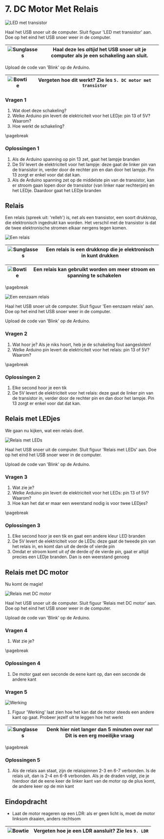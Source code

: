 # 7. DC Motor Met Relais

![LED met transistor](7_dc_motor_met_relais_led.png)

Haal het USB snoer uit de computer.
Sluit figuur 'LED met transistor' aan.
Doe op het eind het USB snoer weer in de computer.

![Sunglasses](EmojiSunglasses.png) | Haal deze les *altijd* het USB snoer uit je computer als je een schakeling aan sluit.
:-------------:|:----------------------------------------:

Upload de code van 'Blink' op de Arduino.

![Bowtie](EmojiBowtie.png) | Vergeten hoe dit werkt? Zie les `5. DC motor met transistor`
:-------------:|:----------------------------------------:

### Vragen 1

 1. Wat doet deze schakeling?
 2. Welke Arduino pin levert de elektriciteit voor het LEDje: pin 13 of 5V? Waarom?
 3. Hoe werkt de schakeling?

\pagebreak

### Oplossingen 1

 1. Als de Arduino spanning op pin 13 zet, gaat het lampje branden
 2. De 5V levert de elektriciteit voor het lampje: deze gaat de linker pin van de transistor in,
    verder door de rechter pin en dan door het lampje. Pin 13 zorgt er enkel voor dat dat kan.
 3. Als de Arduino spanning zet op de middelste pin van de transistor,
    kan er stroom gaan lopen door de transistor (van linker naar rechterpin) en het LEDje.
    Daardoor gaat het LEDje branden

## Relais

Een relais (spreek uit: 'relleh') is, net als een transistor, een soort drukknop, die elektronisch
ingedrukt kan worden. Het verschil met de transistor is dat de twee elektronische
stromen elkaar nergens tegen komen.

![Een relais](7_dc_motor_met_relais_relais_echt.png)

![Sunglasses](EmojiSunglasses.png) | Een relais is een drukknop die je elektronisch in kunt drukken
:-------------:|:----------------------------------------:

![Bowtie](EmojiBowtie.png) | Een relais kan gebruikt worden om meer stroom en spanning te schakelen
:-------------:|:----------------------------------------:

\pagebreak

![Een eenzaam relais](7_dc_motor_met_relais_relais.png)

Haal het USB snoer uit de computer.
Sluit figuur 'Een eenzaam relais' aan.
Doe op het eind het USB snoer weer in de computer.

Upload de code van 'Blink' op de Arduino.

### Vragen 2

 1. Wat hoor je? Als je niks hoort, heb je de schakeling fout aangesloten!
 2. Welke Arduino pin levert de elektriciteit voor het relais: pin 13 of 5V? Waarom?

\pagebreak

### Oplossingen 2

 1. Elke second hoor je een tik
 2. De 5V levert de elektriciteit voor het relais: deze gaat de linker pin van de transistor in,
    verder door de rechter pin en dan door het lampje. Pin 13 zorgt er enkel voor dat dat kan.

## Relais met LEDjes

We gaan nu kijken, wat een relais doet.

![Relais met LEDs](7_dc_motor_met_relais_relais_leds.png)

Haal het USB snoer uit de computer.
Sluit figuur 'Relais met LEDs' aan.
Doe op het eind het USB snoer weer in de computer.

Upload de code van 'Blink' op de Arduino.

### Vragen 3

 1. Wat zie je?
 2. Welke Arduino pin levert de elektriciteit voor het LEDs: pin 13 of 5V? Waarom?
 3. Hoe kan het dat er maar een weerstand nodig is voor twee LEDjes?

\pagebreak

### Oplossingen 3

 1. Elke second hoor je een tik en gaat een andere kleur LED branden
 2. De 5V levert de elektriciteit voor de LEDs: deze gaat de tweede pin van het relais in,
    en komt dan uit de derde of vierde pin
 3. Omdat er stroom komt uit *of* de derde *of* de vierde pin, gaat er altijd precies een LEDje
    branden. Dan is een weerstand genoeg

## Relais met DC motor

Nu komt de magie!

![Relais met DC motor](7_dc_motor_met_relais_relais_dc_motor.png)

Haal het USB snoer uit de computer.
Sluit figuur 'Relais met DC motor' aan.
Doe op het eind het USB snoer weer in de computer.

Upload de code van 'Blink' op de Arduino.

### Vragen 4

 1. Wat zie je?

\pagebreak

### Oplossingen 4

 1. De motor gaat een seconde de eene kant op, dan een seconde de andere kant

### Vragen 5

![Werking](7_dc_motor_met_relais_DPDT-relay.png)

 1. Figuur 'Werking' laat zien hoe het kan dat de motor steeds een andere
    kant op gaat. Probeer jezelf uit te leggen hoe het werkt

![Sunglasses](EmojiSunglasses.png) | Denk hier niet langer dan 5 minuten over na! Dit is een erg moeilijke vraag
:-------------:|:----------------------------------------:

\pagebreak

### Oplossingen 5

 1. Als de relais aan staat, zijn de relaispinnen 2-3 en 6-7 verbonden. Is de relais
    uit, dan is 2-4 en 6-8 verbonden. Als je de draden volgt, zie je hierdoor dat de eene
    keer de linker kant van de motor op de plus komt, de andere keer op de min kant

## Eindopdracht

- Laat de motor reageren op een LDR: als er geen licht is, moet de motor linksom draaien, anders rechtsom

![Bowtie](EmojiBowtie.png) | Vergeten hoe je een LDR aansluit? Zie les `9. LDR`
:-------------:|:----------------------------------------:
